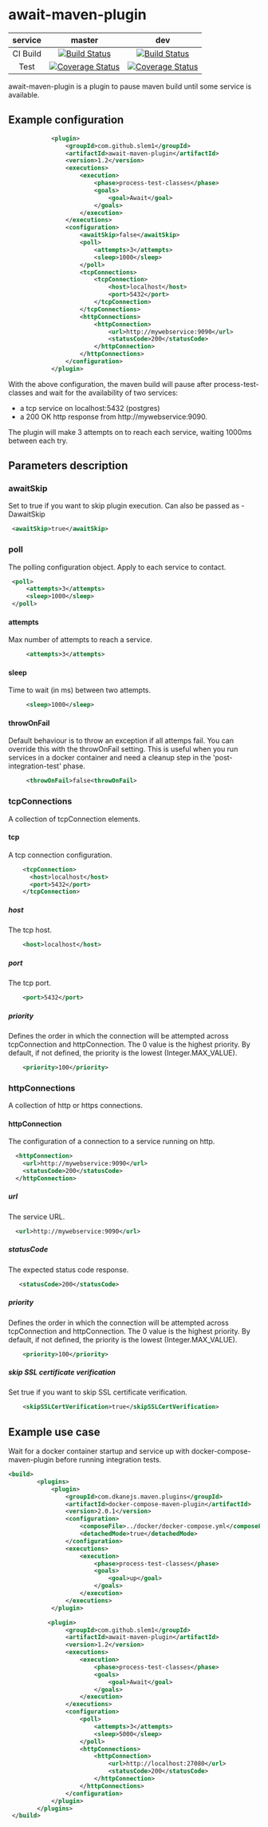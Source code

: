 # await-maven-plugin

| service  |                                                                                    master                                                                                    |                                                                                  dev                                                                                   |
| :------: | :--------------------------------------------------------------------------------------------------------------------------------------------------------------------------: | :--------------------------------------------------------------------------------------------------------------------------------------------------------------------: |
| CI Build |        [![Build Status](https://semaphoreci.com/api/v1/slem1/await-maven-plugin/branches/master/shields_badge.svg)](https://semaphoreci.com/slem1/await-maven-plugin)        |      [![Build Status](https://semaphoreci.com/api/v1/slem1/await-maven-plugin/branches/dev/shields_badge.svg)](https://semaphoreci.com/slem1/await-maven-plugin)       |
|   Test   | [![Coverage Status](https://coveralls.io/repos/github/slem1/await-maven-plugin/badge.svg?branch=master)](https://coveralls.io/github/slem1/await-maven-plugin?branch=master) | [![Coverage Status](https://coveralls.io/repos/github/slem1/await-maven-plugin/badge.svg?branch=dev)](https://coveralls.io/github/slem1/await-maven-plugin?branch=dev) |

await-maven-plugin is a plugin to pause maven build until some service is available.

## Example configuration

```xml
            <plugin>
                <groupId>com.github.slem1</groupId>
                <artifactId>await-maven-plugin</artifactId>
                <version>1.2</version>
                <executions>
                    <execution>
                        <phase>process-test-classes</phase>
                        <goals>
                            <goal>Await</goal>
                        </goals>
                    </execution>
                </executions>
                <configuration>
                    <awaitSkip>false</awaitSkip>
                    <poll>
                        <attempts>3</attempts>
                        <sleep>1000</sleep>
                    </poll>
                    <tcpConnections>
                        <tcpConnection>
                            <host>localhost</host>
                            <port>5432</port>
                        </tcpConnection>
                    </tcpConnections>
                    <httpConnections>
                        <httpConnection>
                            <url>http://mywebservice:9090</url>
                            <statusCode>200</statusCode>
                        </httpConnection>
                    </httpConnections>
                </configuration>
            </plugin>

```

With the above configuration, the maven build will pause after process-test-classes and wait for the availability of
two services:

- a tcp service on localhost:5432 (postgres)
- a 200 OK http response from http://mywebservice:9090.

The plugin will make 3 attempts on to reach each service, waiting 1000ms between each try.

## Parameters description

### awaitSkip

Set to true if you want to skip plugin execution. Can also be passed as -DawaitSkip

```xml
 <awaitSkip>true</awaitSkip>
```

### poll

The polling configuration object. Apply to each service to contact.

```xml
 <poll>
     <attempts>3</attempts>
     <sleep>1000</sleep>
 </poll>
```

#### attempts

Max number of attempts to reach a service.

```xml
     <attempts>3</attempts>
```

#### sleep

Time to wait (in ms) between two attempts.

```xml
     <sleep>1000</sleep>
```

#### throwOnFail

Default behaviour is to throw an exception if all attemps fail. You can override this with the throwOnFail setting. This is useful when you run services in a docker container and need a cleanup step in the 'post-integration-test' phase.

```xml
     <throwOnFail>false<throwOnFail>
```

### tcpConnections

A collection of tcpConnection elements.

#### tcp

A tcp connection configuration.

```xml
    <tcpConnection>
      <host>localhost</host>
      <port>5432</port>
    </tcpConnection>
```

##### host

The tcp host.

```xml
    <host>localhost</host>
```

##### port

The tcp port.

```xml
    <port>5432</port>
```

##### priority

Defines the order in which the connection will be attempted across tcpConnection and httpConnection. The 0 value is the highest priority.
By default, if not defined, the priority is the lowest (Integer.MAX_VALUE).

```xml
    <priority>100</priority>
```

### httpConnections

A collection of http or https connections.

#### httpConnection

The configuration of a connection to a service running on http.

```xml
  <httpConnection>
    <url>http://mywebservice:9090</url>
    <statusCode>200</statusCode>
  </httpConnection>
```

##### url

The service URL.

```xml
  <url>http://mywebservice:9090</url>
```

##### statusCode

The expected status code response.

```xml
   <statusCode>200</statusCode>
```

##### priority

Defines the order in which the connection will be attempted across tcpConnection and httpConnection. The 0 value is the highest priority.
By default, if not defined, the priority is the lowest (Integer.MAX_VALUE).

```xml
    <priority>100</priority>
```

##### skip SSL certificate verification

Set true if you want to skip SSL certificate verification.

```xml
    <skipSSLCertVerification>true</skipSSLCertVerification>
```

## Example use case

Wait for a docker container startup and service up with docker-compose-maven-plugin before running integration tests.

```xml
<build>
        <plugins>
            <plugin>
                <groupId>com.dkanejs.maven.plugins</groupId>
                <artifactId>docker-compose-maven-plugin</artifactId>
                <version>2.0.1</version>
                <configuration>
                    <composeFile>../docker/docker-compose.yml</composeFile>
                    <detachedMode>true</detachedMode>
                </configuration>
                <executions>
                    <execution>
                        <phase>process-test-classes</phase>
                        <goals>
                            <goal>up</goal>
                        </goals>
                    </execution>
                </executions>
            </plugin>

           <plugin>
                <groupId>com.github.slem1</groupId>
                <artifactId>await-maven-plugin</artifactId>
                <version>1.2</version>
                <executions>
                    <execution>
                        <phase>process-test-classes</phase>
                        <goals>
                            <goal>Await</goal>
                        </goals>
                    </execution>
                </executions>
                <configuration>
                    <poll>
                        <attempts>3</attempts>
                        <sleep>5000</sleep>
                    </poll>
                    <httpConnections>
                        <httpConnection>
                            <url>http://localhost:27080</url>
                            <statusCode>200</statusCode>
                        </httpConnection>
                    </httpConnections>
                </configuration>
            </plugin>
        </plugins>
 </build>

```
